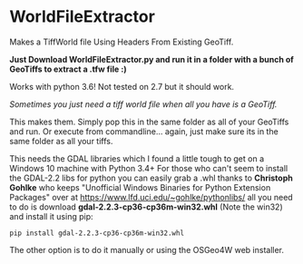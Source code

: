 # WorldFileExtractor
Makes a TiffWorld file Using Headers From Existing GeoTiff.

<b>Just Download WorldFileExtractor.py and run it in a folder with a bunch of GeoTiffs to extract a .tfw file :) </b>

Works with python 3.6!
Not tested on 2.7 but it should work. 

<i>Sometimes you just need a tiff world file when all you have is a GeoTiff. </i>

This makes them. 
Simply pop this in the same folder as all of your GeoTiffs and run. 
Or execute from commandline... again, just make sure its in the same folder as all your tiffs.

This needs the GDAL libraries which I found a little tough to get on a Windows 10 machine with Python 3.4+
For those who can't seem to install the GDAL-2.2 libs for python you can easily grab a .whl thanks to <b>Christoph Gohlke</b> who keeps "Unofficial Windows Binaries for Python Extension Packages" over at https://www.lfd.uci.edu/~gohlke/pythonlibs/ all you need to do is download <b>gdal-2.2.3-cp36-cp36m-win32.whl</b> (Note the win32) and install it using pip:

<code>pip install gdal-2.2.3-cp36-cp36m-win32.whl</code>

The other option is to do it manually or using the OSGeo4W web installer.  
